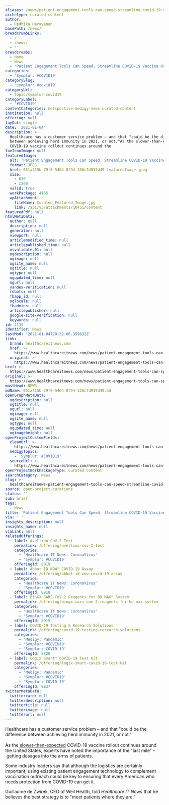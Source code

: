 ```yaml
---
aliases: /news/patient-engagement-tools-can-speed-streamline-covid-19-vaccine-rollout
archetype: curated-content
author:
  - Radhika Narayanan
basePath: /news/
breadcrumbLinks:
  - /
  - /news/
  - ''
breadcrumbs:
  - Home
  - News
  - 'Patient Engagement Tools Can Speed, Streamline COVID-19 Vaccine Rollout'
categories:
  - 'Symplur: #COVID19'
categorySlug:
  - 'symplur: #covid19'
categoryUrl:
  - topic/symplur-covid19
categoryLabel:
  - '#COVID19'
contentCategories: netspective-medigy-news-curated-content
institution: null
offering: null
layOut: single
date: '2021-01-04'
description: >-
  Healthcare has a customer service problem – and that "could be the difference
  between achieving herd immunity in 2021, or not."As the slower-than-expected
  COVID-19 vaccine rollout continues around the
favIconImage: null
featuredImage:
  alt: 'Patient Engagement Tools Can Speed, Streamline COVID-19 Vaccine Rollout'
  format: JPEG
  href: 051a415b-79f0-5464-8f94-156c7d919d49-featuredImage.jpeg
  size:
    - 630
    - 1200
  valid: true
  workPackage: 4135
  wpAttachment:
    fileName: Curated_Featured_Image.jpg
    link: /api/v3/attachments/10451/content
featuredPdf: null
htmlMetaData:
  author: null
  description: null
  generator: null
  viewport: null
  articlemodified_time: null
  articlepublished_time: null
  msvalidate.01: null
  ogdescription: null
  ogimage: null
  ogsite_name: null
  ogtitle: null
  ogtype: null
  ogupdated_time: null
  ogurl: null
  yandex-verification: null
  robots: null
  fbapp_id: null
  oglocale: null
  fbadmins: null
  articlepublisher: null
  google-site-verification: null
  keywords: null
id: 4135
identifier: News
lastMod: '2021-01-04T20:32:06.359632Z'
link:
  brand: healthcareitnews.com
  href: >-
    https://www.healthcareitnews.com/news/patient-engagement-tools-can-speed-streamline-covid-19-vaccine-rollout
  original: >-
    https://www.healthcareitnews.com/news/patient-engagement-tools-can-speed-streamline-covid-19-vaccine-rollout
href: >-
  https://www.healthcareitnews.com/news/patient-engagement-tools-can-speed-streamline-covid-19-vaccine-rollout
original: >-
  https://www.healthcareitnews.com/news/patient-engagement-tools-can-speed-streamline-covid-19-vaccine-rollout
mastHead: NEWS
mdName: 051a415b-79f0-5464-8f94-156c7d919d49.md
openGraphMetaData:
  ogdescription: null
  ogtitle: null
  ogurl: null
  ogimage: null
  ogsite_name: null
  ogtype: null
  ogupdated_time: null
  ogimageheight: null
openProjectCustomFields:
  cleanUrl: >-
    https://www.healthcareitnews.com/news/patient-engagement-tools-can-speed-streamline-covid-19-vaccine-rollout
  medigyTopics:
    - 'Symplur: #COVID19'
  sourceUrl: >-
    https://www.healthcareitnews.com/news/patient-engagement-tools-can-speed-streamline-covid-19-vaccine-rollout
openProjectWorkPackageType: Curated Content
searchCategory: News
slug: >-
  healthcareitnews-patient-engagement-tools-can-speed-streamline-covid-19-vaccine-rollout
source: open-project-curations
status: ''
sub: brief
tags:
  - News
title: 'Patient Engagement Tools Can Speed, Streamline COVID-19 Vaccine Rollout'
via: ' '
insights_description: null
insights_name: null
viaLink: null
relatedOfferings:
  - label: Avellino CoV-2 Test
    permalink: /offering/avellino-cov-2-test
    categories:
      - 'Healthcare IT News: CoronaVirus'
      - 'Symplur: #COVID19'
    offeringId: 8919
  - label: Abbot ID NOW™ COVID-19 Assay
    permalink: /offering/abbot-id-now-covid-19-assay
    categories:
      - 'Healthcare IT News: CoronaVirus'
      - 'Symplur: #COVID19'
    offeringId: 8918
  - label: BioGX SARS-CoV-2 Reagents for BD MAX™ System
    permalink: /offering/biogx-sars-cov-2-reagents-for-bd-max-system
    categories:
      - 'Healthcare IT News: CoronaVirus'
      - 'Symplur: #COVID19'
    offeringId: 8915
  - label: COVID-19 Testing & Research Solutions
    permalink: /offering/covid-19-testing-research-solutions
    categories:
      - 'Medigy: Pandemic'
      - 'Symplur: #COVID19'
      - 'Symplur: COVID-19'
    offeringId: 8828
  - label: Logix Smart™ COVID-19 Test Kit
    permalink: /offering/logix-smart-covid-19-test-kit
    categories:
      - 'Medigy: Pandemic'
      - 'Symplur: #COVID19'
      - 'Symplur: COVID-19'
    offeringId: 8827
twitterMetaData:
  twittercard: null
  twitterdescription: null
  twittertitle: null
  twitterimage: null
  twitterurl: null
---
```

<p>Healthcare has a customer service problem – and that "could be the difference between achieving herd immunity in 2021, or not."<br><br>As the <a href="https://www.healthcareitnews.com/news/smart-temp-control-technology-could-be-key-covid-19-vaccine-rollout">slower-than-expected</a> COVID-19 vaccine rollout continues around the United States, experts have noted the importance of the "last mile"&nbsp;–&nbsp;getting dosages into the arms of patients.</p><p>Some industry leaders say that although the logistics are certainly important, using existing patient engagement technology to complement vaccination outreach could be key to ensuring that every American who needs protection from COVID-19 can get it.</p><p>Guillaume de Zwirek, CEO of Well Health, told <i>Healthcare IT News</i> that he believes the best strategy is to "meet patients where they are."<br>&nbsp;</p>